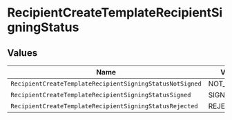 # RecipientCreateTemplateRecipientSigningStatus


## Values

| Name                                                     | Value                                                    |
| -------------------------------------------------------- | -------------------------------------------------------- |
| `RecipientCreateTemplateRecipientSigningStatusNotSigned` | NOT_SIGNED                                               |
| `RecipientCreateTemplateRecipientSigningStatusSigned`    | SIGNED                                                   |
| `RecipientCreateTemplateRecipientSigningStatusRejected`  | REJECTED                                                 |